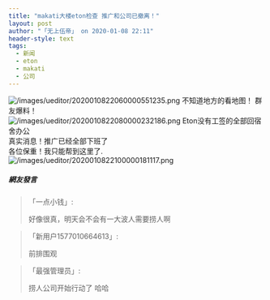 ```yaml
---
title: "makati大楼eton检查 推广和公司已撤离！"
layout: post
author: "「无上伍帝」 on 2020-01-08 22:11"
header-style: text
tags:
  - 新闻
  - eton
  - makati
  - 公司
---
```


<img src="http://images.feileyuan.com/images/ueditor/2020010822060000551235.png" title="/images/ueditor/2020010822060000551235.png" alt="/images/ueditor/2020010822060000551235.png"><input type="hidden" value="菲乐园提供">
不知道地方的看地图！
群友爆料！<br>
<img src="http://images.feileyuan.com/images/ueditor/2020010822080000232186.png" title="/images/ueditor/2020010822080000232186.png" alt="/images/ueditor/2020010822080000232186.png">
Eton没有工签的全部回宿舍办公
<br>
真实消息！推广已经全部下班了
<br>
各位保重！我只能帮到这里了.
<img src="http://images.feileyuan.com/images/ueditor/2020010822100000181117.png" title="/images/ueditor/2020010822100000181117.png" alt="/images/ueditor/2020010822100000181117.png">
<br>

##### 網友發言 
> 「一点小钱」:
> <p>好像很真，明天会不会有一大波人需要捞人啊</p>

> 「新用户1577010664613」:
> <p>前排围观</p>

> 「最强管理员」:
> <p>捞人公司开始行动了 哈哈&nbsp;</p>


